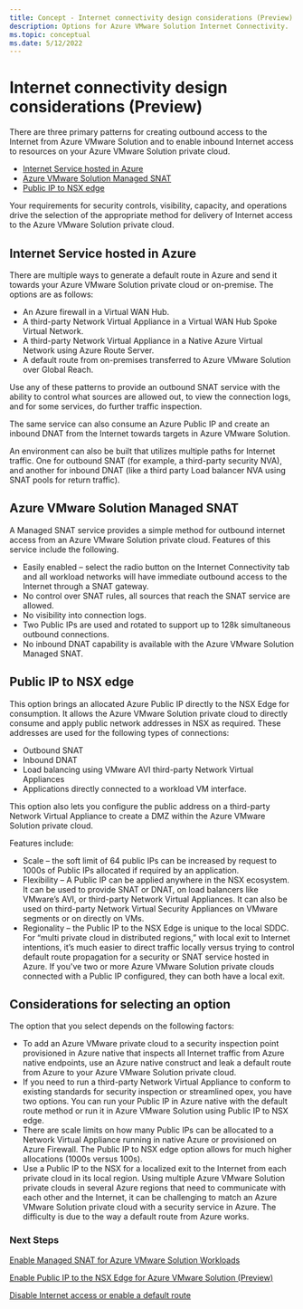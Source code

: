 ```yaml
---
title: Concept - Internet connectivity design considerations (Preview)
description: Options for Azure VMware Solution Internet Connectivity. 
ms.topic: conceptual
ms.date: 5/12/2022
---
```

# Internet connectivity design considerations (Preview) 

There are three primary patterns for creating outbound access to the Internet from Azure VMware Solution and to enable inbound  Internet access to resources on your Azure VMware Solution private cloud. 

- [Internet Service hosted in Azure](#internet-service-hosted-in-azure) 
- [Azure VMware Solution Managed SNAT](#azure-vmware-solution-managed-snat) 
- [Public IP to NSX edge](#public-ip-to-nsx-edge) 

Your requirements for security controls, visibility, capacity, and operations drive the selection of the appropriate method for delivery of Internet access to the Azure VMware Solution private cloud.  

## Internet Service hosted in Azure 

There are multiple ways to generate a default route in Azure and send it towards your Azure VMware Solution private cloud or on-premise. The options are as follows: 

- An Azure firewall in a Virtual WAN Hub. 
- A third-party Network Virtual Appliance in a Virtual WAN Hub Spoke Virtual Network.
- A third-party Network Virtual Appliance in a Native Azure Virtual Network using Azure Route Server. 
- A default route from on-premises transferred to Azure VMware Solution over Global Reach. 

Use any of these patterns to provide an outbound SNAT service with the ability to control what sources are allowed out, to view the connection logs, and for some services, do further traffic inspection. 

The same service can also consume an Azure Public IP and create an inbound DNAT from the Internet towards targets in  Azure VMware Solution.    

An environment can also be built that utilizes multiple paths for Internet traffic.  One for outbound SNAT (for example, a third-party security NVA), and another for inbound DNAT (like a third party Load balancer NVA using SNAT pools for return traffic). 

## Azure VMware Solution Managed SNAT 

A Managed SNAT service provides a simple method for outbound internet access from an Azure VMware Solution private cloud. Features of this service include the following. 

- Easily enabled – select the radio button on the Internet Connectivity tab and all workload networks will have immediate outbound access to the Internet through a SNAT gateway.
- No control over SNAT rules, all sources that reach the SNAT service are allowed.
- No visibility into connection logs.
- Two Public IPs are used and rotated to support up to 128k simultaneous outbound connections.
- No inbound DNAT capability is available with the  Azure VMware Solution Managed SNAT. 

## Public IP to NSX edge 

This option brings an allocated Azure Public IP directly to the NSX Edge for consumption. It allows the Azure VMware Solution private cloud to directly consume and apply public network addresses in NSX as required. These addresses are used for the following types of connections:
- Outbound SNAT
- Inbound DNAT
- Load balancing using VMware AVI third-party Network Virtual Appliances
- Applications directly connected to a workload VM interface.  

This option also lets you configure the public address on a third-party Network Virtual Appliance to create a DMZ within the Azure VMware Solution private cloud.
   
Features include: 

   - Scale – the soft limit of 64 public IPs can be increased by request to 1000s of Public IPs allocated if required by an application.
   - Flexibility – A Public IP can be applied anywhere in the NSX ecosystem. It can be used to provide SNAT or DNAT, on load balancers like VMware’s AVI, or third-party Network Virtual Appliances. It can also be used on third-party Network Virtual Security Appliances on VMware segments or on directly on VMs. 
   - Regionality – the Public IP to the NSX Edge is unique to the local SDDC. For “multi private cloud in distributed regions,” with local exit to Internet intentions, it’s much easier to direct traffic locally versus trying to control default route propagation for a security or SNAT service hosted in Azure. If you've two or more Azure VMware Solution private clouds connected with a Public IP configured, they can both have a local exit.  

## Considerations for selecting an option 

The option that you select depends on the following factors: 

- To add an Azure VMware private cloud to a security inspection point provisioned in Azure native that inspects all Internet traffic from Azure native endpoints, use an Azure native construct and leak a default route from Azure to your Azure VMware Solution private cloud.
- If you need to run a third-party Network Virtual Appliance to conform to existing standards for security inspection or streamlined opex, you have two options. You can run your Public IP in Azure native with the default route method or run it in Azure VMware Solution using Public IP to NSX edge. 
- There are scale limits on how many Public IPs can be allocated to a Network Virtual Appliance running in native Azure or provisioned on Azure Firewall.  The Public IP to NSX edge option allows for much higher allocations (1000s versus 100s).
- Use a Public IP to the NSX for a localized exit to the Internet from each private cloud in its local region. Using multiple Azure VMware Solution private clouds in several Azure regions that need to communicate with each other and the Internet, it can be challenging to match an Azure VMware Solution private cloud with a security service in Azure. The difficulty is due to the way a default route from Azure works.

### Next Steps
 
[Enable Managed SNAT for Azure VMware Solution Workloads](enable-managed-snat-for-workloads.md)

[Enable Public IP to the NSX Edge for Azure VMware Solution (Preview)](enable-public-ip-nsx-edge.md)

[Disable Internet access or enable a default route](disable-internet-access.md)
